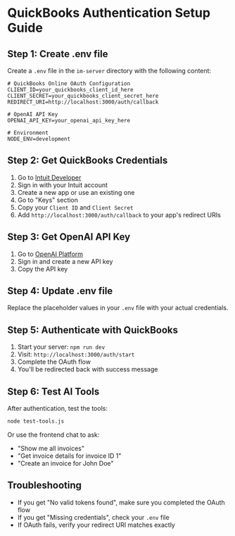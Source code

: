 # QuickBooks Authentication Setup Guide

## Step 1: Create .env file

Create a `.env` file in the `im-server` directory with the following content:

```env
# QuickBooks Online OAuth Configuration
CLIENT_ID=your_quickbooks_client_id_here
CLIENT_SECRET=your_quickbooks_client_secret_here
REDIRECT_URI=http://localhost:3000/auth/callback

# OpenAI API Key
OPENAI_API_KEY=your_openai_api_key_here

# Environment
NODE_ENV=development
```

## Step 2: Get QuickBooks Credentials

1. Go to [Intuit Developer](https://developer.intuit.com/)
2. Sign in with your Intuit account
3. Create a new app or use an existing one
4. Go to "Keys" section
5. Copy your `Client ID` and `Client Secret`
6. Add `http://localhost:3000/auth/callback` to your app's redirect URIs

## Step 3: Get OpenAI API Key

1. Go to [OpenAI Platform](https://platform.openai.com/api-keys)
2. Sign in and create a new API key
3. Copy the API key

## Step 4: Update .env file

Replace the placeholder values in your `.env` file with your actual credentials.

## Step 5: Authenticate with QuickBooks

1. Start your server: `npm run dev`
2. Visit: `http://localhost:3000/auth/start`
3. Complete the OAuth flow
4. You'll be redirected back with success message

## Step 6: Test AI Tools

After authentication, test the tools:

```bash
node test-tools.js
```

Or use the frontend chat to ask:
- "Show me all invoices"
- "Get invoice details for invoice ID 1"
- "Create an invoice for John Doe"

## Troubleshooting

- If you get "No valid tokens found", make sure you completed the OAuth flow
- If you get "Missing credentials", check your `.env` file
- If OAuth fails, verify your redirect URI matches exactly 